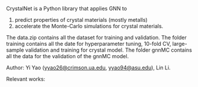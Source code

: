 CrystalNet is a Python library that applies GNN to 
1. predict properties of crystal materials (mostly metalls)
2. accelerate the Monte-Carlo simulations for crystal materials.

The data.zip contains all the dataset for training and validation.
The folder training contains all the date for hyperparameter tuning, 10-fold CV, large-sample validation and training for crystal model.
The folder gnnMC contains all the data for the validation of the gnnMC model.

Author: Yi Yao (yyao26@crimson.ua.edu, yyao94@asu.edu), Lin Li.

Relevant works:
